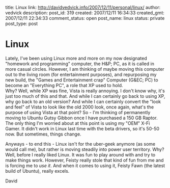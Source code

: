 title: Linux
link: http://davidvedvick.info/2007/12/11/personal/linux/
author: vedvick
description: 
post_id: 319
created: 2007/12/11 16:34:33
created_gmt: 2007/12/11 22:34:33
comment_status: open
post_name: linux
status: private
post_type: post

# Linux

Lately, I've been using Linux more and more on my now designated "homework and programming" computer, the H&P; PC, as it is called in more casual circles. However, I am thinking of maybe moving this computer out to the living room (for entertainment purposes), and repurposing my new build, the "Games and Entertainment crap" Computer (G&EC; PC) to become an "Everything PC", a role that XP used to hold.  
Why? Well, while XP was fine, Vista is really annoying. I don't know why, it's just too much of this and that. And while I can certainly go back to using XP, why go back to an old version? And while I can certainly convert the "look and feel" of Vista to look like the old 2000 look, once again, what's the purpose of using Vista at that point? So - I'm thinking of permanently moving to Ubuntu Gutsy Gibbon once I have purchased a 150 GB Raptor. The only thing I'm worried about at this point is using my "OEM" X-Fi Gamer. It didn't work in Linux last time with the beta drivers, so it's 50-50 now. But sometimes, things change.

Anyways - to end this - Linux isn't for the uber-geek anymore (as some would call me), but rather is moving steadily into power user territory. Why? Well, before I really liked Linux. It was fun to play around with and try to make things work. However, Feisty really stole that kind of fun from me and is forcing me to _use it_. And when it comes to using it, Feisty Fawn (the latest build of Ubuntu), really excels.

David